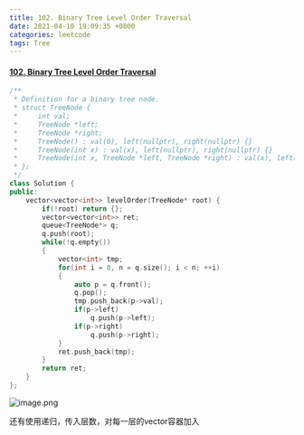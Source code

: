 ```yaml
---
title: 102. Binary Tree Level Order Traversal
date: 2021-04-10 19:09:35 +0800
categories: leetcode
tags: Tree
---
```

#### [102. Binary Tree Level Order Traversal](https://leetcode.com/problems/binary-tree-level-order-traversal/)
```c++
/**
 * Definition for a binary tree node.
 * struct TreeNode {
 *     int val;
 *     TreeNode *left;
 *     TreeNode *right;
 *     TreeNode() : val(0), left(nullptr), right(nullptr) {}
 *     TreeNode(int x) : val(x), left(nullptr), right(nullptr) {}
 *     TreeNode(int x, TreeNode *left, TreeNode *right) : val(x), left(left), right(right) {}
 * };
 */
class Solution {
public:
    vector<vector<int>> levelOrder(TreeNode* root) {
        if(!root) return {};
        vector<vector<int>> ret;
        queue<TreeNode*> q;
        q.push(root);
        while(!q.empty())
        {
            vector<int> tmp;
            for(int i = 0, n = q.size(); i < n; ++i)
            {
                auto p = q.front();
                q.pop();
                tmp.push_back(p->val);
                if(p->left)
                    q.push(p->left);
                if(p->right)
                    q.push(p->right);
            }
            ret.push_back(tmp);
        }
        return ret;
    }
};
```

![image.png](https://image.cinte.cc/2021/04/10/0dbfdf01ef05f.png)


还有使用递归，传入层数，对每一层的vector容器加入
